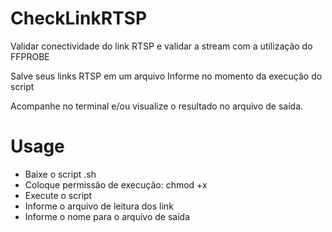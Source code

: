 # CheckLinkRTSP
Validar conectividade do link RTSP e validar a stream com a utilização do FFPROBE

Salve seus links RTSP em um arquivo
Informe no momento da execução do script

Acompanhe no terminal e/ou visualize o resultado no arquivo de saída.

# Usage 
- Baixe o script .sh
- Coloque permissão de execução: chmod +x
- Execute o script
- Informe o arquivo de leitura dos link
- Informe o nome para o arquivo de saída
